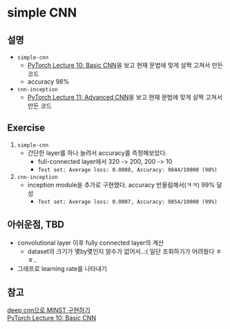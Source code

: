 # simple CNN
## 설명
* `simple-cnn`
    * [PyTorch Lecture 10: Basic CNN](https://www.youtube.com/watch?v=LgFNRIFxuUo)을 보고 현재 문법에 맞게 살짝 고쳐서 만든 코드
    * accuracy 98%
* `cnn-inception`
    * [PyTorch Lecture 11: Advanced CNN](https://www.youtube.com/watch?v=hqYfqNAQIjE&list=PLQ28Nx3M4JrhkqBVIXg-i5_CVVoS1UzAv)을 보고 현재 문법에 맞게 살짝 고쳐서 만든 코드

## Exercise
1. `simple-cnn`
    * 간단한 layer를 하나 늘려서 accuracy를 측정해보았다.
        * full-connected layer에서 320 -> 200, 200 -> 10
        * `Test set: Average loss: 0.0008, Accuracy: 9844/10000 (98%)`
2. `cnn-inception`
    * inception module을 추가로 구현했다. accuracy 반올림해서(ㅋㅋ) 99% 달성
        * `Test set: Average loss: 0.0007, Accuracy: 9854/10000 (99%)`

## 아쉬운점, TBD
* convolutional layer 이후 fully connected layer의 계산
    * dataset의 크기가 몇by몇인지 알수가 없어서..:( 일단 조회하기가 어려웠다 ㅎㅎ..
* 그래프로 learning rate를 나타내기

## 참고
[deep cnn으로 MINST 구현하기](https://wikidocs.net/63618)  
[PyTorch Lecture 10: Basic CNN](https://www.youtube.com/watch?v=LgFNRIFxuUo)  

